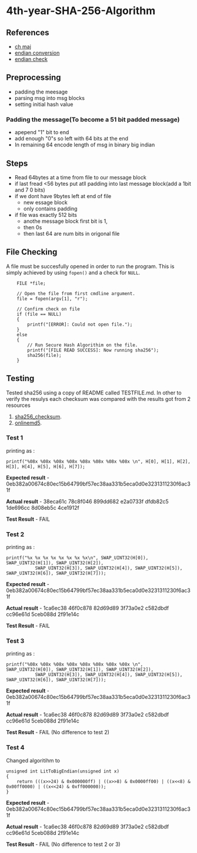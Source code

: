 # 4th-year-SHA-256-Algorithm
## References
- [ch maj](https://crypto.stackexchange.com/questions/5358/what-does-maj-and-ch-mean-in-sha-256-algorithm/5360)
- [endian conversion](//http://www.firmcodes.com/write-c-program-convert-little-endian-big-endian-integer/)
- [endian check](https://www.reddit.com/r/C_Programming/comments/2wji9z/endianness_bugs/)
## Preprocessing
- padding the meesage
- parsing msg into msg blocks
- setting initial hash value

### Padding the message(To become a 51 bit padded message)
- apepend "1" bit to end
- add enough "0"s so left with 64 bits at the end
- In remaining 64 encode length of msg in binary big indian

## Steps
- Read 64bytes at a time from file to our message block
- if last fread <56 bytes put atll padding into last message block(add a 1bit and 7 0 bits)
- if we dont have 9bytes left at end of file
  - new essage block
  - only contains padding
-  if file was exactly 512 bits
   -  anothe message block first bit is 1,
   -   then 0s 
   -   then last 64 are num bits in origonal file

## File Checking
A file must be succesfully opened in order to run the program. This is simply achieved by using ``fopen()`` and a check for ``NULL``.
```
	FILE *file;

	// Open the file from first cmdline argument.
	file = fopen(argv[1], "r");

	// Confirm check on file
	if (file == NULL)
	{
		printf("[ERROR]: Could not open file.");
	}
	else
	{
		// Run Secure Hash Algorithim on the file.
		printf("[FILE READ SUCCESS]: Now running sha256");
		sha256(file);
	}
```
## Testing
Tested sha256 using a copy of README called TESTFILE.md.
In other to verify the resulys each checksum was compared with the results got from 2 resources
1. [sha256_checksum](https://emn178.github.io/online-tools/sha256_checksum.html).
2. [onlinemd5](http://onlinemd5.com/).

### Test 1
printing as : 	
```
printf("%08x %08x %08x %08x %08x %08x %08x %08x \n", H[0], H[1], H[2], H[3], H[4], H[5], H[6], H[7]);
```
**Expected result** - 0eb382a00674c80ec15b64799bf57ec38aa331b5eca0d0e3231311230f6ac31f

**Actual result** - 38eca61c 78c8f046 899dd682 e2a0733f dfdb82c5 1de696cc 8d08eb5c 4ce1912f

**Test Result** - FAIL

### Test 2
printing as : 
```
printf("%x %x %x %x %x %x %x %x\n", SWAP_UINT32(H[0]), SWAP_UINT32(H[1]), SWAP_UINT32(H[2]),
		   SWAP_UINT32(H[3]), SWAP_UINT32(H[4]), SWAP_UINT32(H[5]), SWAP_UINT32(H[6]), SWAP_UINT32(H[7]));
```

**Expected result** - 0eb382a00674c80ec15b64799bf57ec38aa331b5eca0d0e3231311230f6ac31f

**Actual result** - 1ca6ec38 46f0c878 82d69d89 3f73a0e2 c582dbdf cc96e61d 5ceb088d 2f91e14c

**Test Result** - FAIL

### Test 3
printing as : 
```
printf("%08x %08x %08x %08x %08x %08x %08x %08x \n", SWAP_UINT32(H[0]), SWAP_UINT32(H[1]), SWAP_UINT32(H[2]),
		   SWAP_UINT32(H[3]), SWAP_UINT32(H[4]), SWAP_UINT32(H[5]), SWAP_UINT32(H[6]), SWAP_UINT32(H[7]));
```

**Expected result** - 0eb382a00674c80ec15b64799bf57ec38aa331b5eca0d0e3231311230f6ac31f

**Actual result** - 1ca6ec38 46f0c878 82d69d89 3f73a0e2 c582dbdf cc96e61d 5ceb088d 2f91e14c

**Test Result** - FAIL (No difference to test 2) 

### Test 4
Changed algoritihm to 

```
unsigned int LitToBigEndian(unsigned int x)
{
	return (((x>>24) & 0x000000ff) | ((x>>8) & 0x0000ff00) | ((x<<8) & 0x00ff0000) | ((x<<24) & 0xff000000));
}

```

**Expected result** - 0eb382a00674c80ec15b64799bf57ec38aa331b5eca0d0e3231311230f6ac31f

**Actual result** - 1ca6ec38 46f0c878 82d69d89 3f73a0e2 c582dbdf cc96e61d 5ceb088d 2f91e14c

**Test Result** - FAIL (No difference to test 2 or 3) 